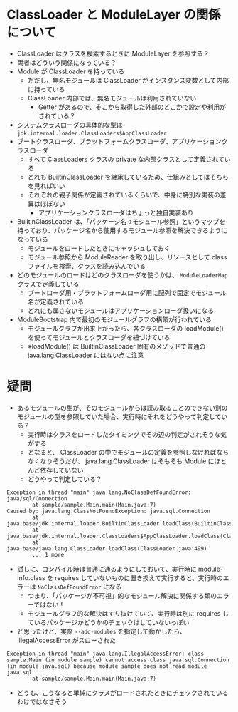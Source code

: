 # ClassLoader と ModuleLayer の関係について
- ClassLoader はクラスを検索するときに ModuleLayer を参照する？
- 両者はどういう関係になっている？
- Module が ClassLoader を持っている
    - ただし、無名モジュールは ClassLoader がインスタンス変数として内部に持っている
    - ClassLoader 内部では、無名モジュールは利用されていない
        - Getter があるので、そこから取得した外部のどこかで設定や利用がされている？
- システムクラスローダの具体的な型は `jdk.internal.loader.ClassLoaders$AppClassLoader`
- ブートクラスローダ、プラットフォームクラスローダ、アプリケーションクラスローダ
    - すべて ClassLoaders クラスの private な内部クラスとして定義されている
    - どれも BuiltinClassLoader を継承しているため、仕組みとしてはそちらを見ればいい
    - それぞれの親子関係が定義されているくらいで、中身に特別な実装の差異はほぼない
        - アプリケーションクラスローダはちょっと独自実装あり
- BuiltinClassLoader は、「パッケージ名→モジュール参照」というマップを持っており、パッケージ名から使用するモジュール参照を解決できるようになっている
    - モジュールをロードしたときにキャッシュしておく
    - モジュール参照から ModuleReader を取り出し、リソースとして class ファイルを検索、クラスを読み込んでいる
- どのモジュールのロードはどのクラスローダを使うかは、 `ModuleLoaderMap` クラスで定義している
    - ブートローダ用・プラットフォームローダ用に配列で固定でモジュール名が定義されている
    - どれにも属さないモジュールはアプリケーションローダ扱いになる
- ModuleBootstrap 内で最初のモジュールグラフの構築が行われている
    - モジュールグラフが出来上がったら、各クラスローダの loadModule() を使ってモジュールとクラスローダを紐づけている
    - ※loadModule() は BuiltinClassLoader 固有のメソッドで普通の java.lang.ClassLoader にはない点に注意

# 疑問
- あるモジュールの型が、そのモジュールからは読み取ることのできない別のモジュールの型を参照していた場合、実行時にそれをどうやって判定している？
    - 実行時はクラスをロードしたタイミングでその辺の判定がされそうな気がする
    - となると、 ClassLoader の中でモジュールの定義を参照しなければならなくなりそうだが、 java.lang.ClassLoader はそもそも Module にほとんど依存していない
    - どうやって判定している？

```
Exception in thread "main" java.lang.NoClassDefFoundError: java/sql/Connection
        at sample/sample.Main.main(Main.java:7)
Caused by: java.lang.ClassNotFoundException: java.sql.Connection
        at java.base/jdk.internal.loader.BuiltinClassLoader.loadClass(BuiltinClassLoader.java:582)
        at java.base/jdk.internal.loader.ClassLoaders$AppClassLoader.loadClass(ClassLoaders.java:190)
        at java.base/java.lang.ClassLoader.loadClass(ClassLoader.java:499)
        ... 1 more
```

- 試しに、コンパイル時は普通に通るようにしておいて、実行時に module-info.class を requires していないものに置き換えて実行すると、実行時のエラーは `NoClassDefFoundError` になる
    - つまり、「パッケージが不可視」的なモジュール解決に関係する類のエラーではない！
    - モジュールグラフ的な解決はすり抜けていて、実行時は別に requires しているパッケージかどうかのチェックはしていないっぽい
- と思ったけど、実際 `--add-modules` を指定して動かしたら、 IllegalAccessError がスローされた

```
Exception in thread "main" java.lang.IllegalAccessError: class sample.Main (in module sample) cannot access class java.sql.Connection (in module java.sql) because module sample does not read module java.sql
        at sample/sample.Main.main(Main.java:7)
```

- どうも、こうなると単純にクラスがロードされたときにチェックされているわけではなさそう

